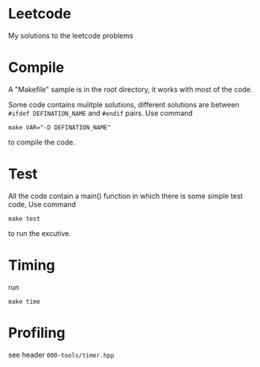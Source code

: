 Leetcode
========

My solutions to the leetcode problems

Compile
=======

A "Makefile" sample is in the root directory, it works with most of the code. 

Some code contains mulitple solutions, different solutions are between `#ifdef DEFINATION_NAME` and `#endif` pairs. Use command

    make VAR="-D DEFINATION_NAME"

to compile the code.

Test
====

All the code contain a main() function in which there is some simple test code, Use command

    make test

to run the excutive.


Timing
======

run

    make time


Profiling
=========

see header `000-tools/timer.hpp`
